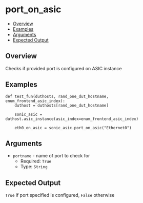 # port_on_asic

- [Overview](#overview)
- [Examples](#examples)
- [Arguments](#arguments)
- [Expected Output](#expected-output)

## Overview
Checks if provided port is configured on ASIC instance

## Examples
```
def test_fun(duthosts, rand_one_dut_hostname, enum_frontend_asic_index):
    duthost = duthosts[rand_one_dut_hostname]

    sonic_asic = duthost.asic_instance(asic_index=enum_frontend_asic_index)

    eth0_on_asic = sonic_asic.port_on_asic("Ethernet0")
```

## Arguments
- `portname` - name of port to check for
    - Required: `True`
    - Type: `String`

## Expected Output
`True` if port specified is configured, `False` otherwise
